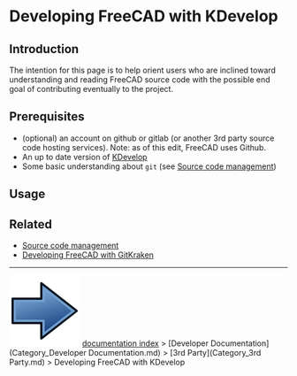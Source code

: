 # Developing FreeCAD with KDevelop
## Introduction

The intention for this page is to help orient users who are inclined toward understanding and reading FreeCAD source code with the possible end goal of contributing eventually to the project.

## Prerequisites

-   (optional) an account on github or gitlab (or another 3rd party source code hosting services). Note: as of this edit, FreeCAD uses Github.
-   An up to date version of [KDevelop](https://www.kdevelop.org/)
-   Some basic understanding about `git` (see [Source code management](Source_code_management.md))

## Usage

## Related

-   [Source code management](Source_code_management.md)
-   [Developing FreeCAD with GitKraken](Developing_FreeCAD_with_GitKraken.md)



---
![](images/Button_right.svg) [documentation index](../README.md) > [Developer Documentation](Category_Developer Documentation.md) > [3rd Party](Category_3rd Party.md) > Developing FreeCAD with KDevelop
